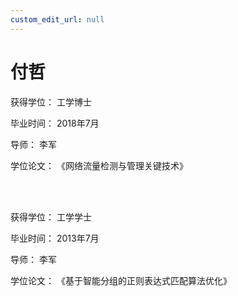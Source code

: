 ```yaml
---
custom_edit_url: null
---
```


# 付哲

获得学位： 工学博士

毕业时间： 2018年7月

导师： 李军

学位论文： 《网络流量检测与管理关键技术》

<br/><br/>

获得学位： 工学学士

毕业时间： 2013年7月

导师： 李军

学位论文： 《基于智能分组的正则表达式匹配算法优化》
